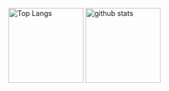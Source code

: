 <p>
<img alt="Top Langs" height="150px" src="https://github-readme-stats.vercel.app/api/top-langs/?username=Nyxode&layout=compact&show_icons=true&theme=onedark" />
<img alt="github stats" height="150px" src="https://github-readme-stats.vercel.app/api?username=Nyxode&theme=onedark&show_icons=true" />
</p>
